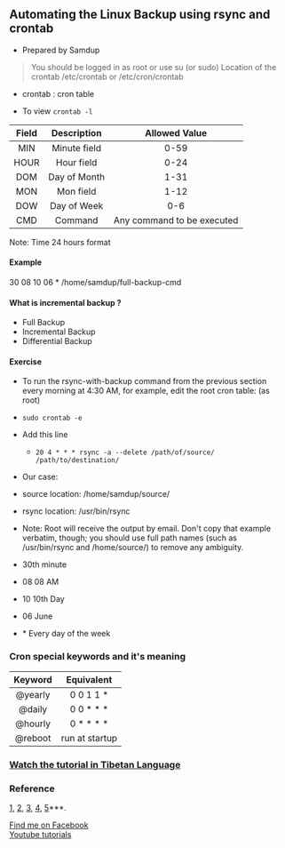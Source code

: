 ## Automating the Linux Backup using rsync and crontab
  - Prepared by Samdup

>You should be logged in as root or use su (or sudo)
>Location of the crontab  /etc/crontab or /etc/cron/crontab


- crontab : cron table

- To view ```crontab -l```


|Field|Description|Allowed Value|
|:---:|:---:|:---:|
|MIN|Minute field|0-59|
|HOUR|Hour field|0-24|
|DOM|Day of Month|1-31|
|MON|Mon field|1-12|
|DOW|Day of Week|0-6|
|CMD|Command|Any command to be executed|

Note: Time 24 hours format

#### Example
30 08 10 06 \* /home/samdup/full-backup-cmd

#### What is incremental backup ?

- Full Backup       
- Incremental Backup  
- Differential Backup

#### Exercise
- To run the rsync-with-backup command from the previous section every morning at 4:30 AM, for example, edit the root cron table: (as root)
- ```sudo crontab -e```
- Add this line  
  - ```20 4 * * * rsync -a --delete /path/of/source/ /path/to/destination/```

- Our case:
- source location: /home/samdup/source/
- rsync location:  /usr/bin/rsync


- Note: Root will receive the output by email. Don't copy that example verbatim, though; you should use full path names (such as /usr/bin/rsync and /home/source/) to remove any ambiguity.

- 30th minute
- 08 08 AM
- 10 10th Day
- 06 June
- \* Every day of the week

### Cron special keywords and it's meaning

|Keyword| Equivalent|
|:---:|:---:|
|@yearly| 0 0 1 1 \*|
|@daily | 0 0 \* \* \*|
|@hourly| 0 \* \* \* \*|
|@reboot| run at startup|

### [Watch the tutorial in Tibetan Language](https://youtu.be/465clmITDec)

### Reference
[1](https://www.geeksforgeeks.org/crontab-in-linux-with-examples/),
[2](http://www.admin-magazine.com/Articles/Using-rsync-for-Backups),
[3](https://askubuntu.com/questions/476041/how-do-i-make-rsync-delete-files-that-have-been-deleted-from-the-source-folder),
[4](https://searchdatabackup.techtarget.com/definition/differential-backup),
[5](http://www.mikerubel.org/computers/rsync_snapshots/)\*\*\*.

[Find me on Facebook](http://facebook.com/epotala)   
[Youtube tutorials](https://www.youtube.com/channel/UCO5QFikTtYsQXLa1keonzLw?view_as=subscriber)
